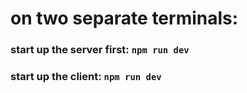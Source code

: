 # on two separate terminals:

### start up the server first: `npm run dev`
### start up the client: `npm run dev`
